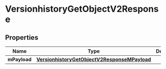 
# VersionhistoryGetObjectV2Response

## Properties
| Name | Type | Description | Notes |
| ------------ | ------------- | ------------- | ------------- |
| **mPayload** | [**VersionhistoryGetObjectV2ResponseMPayload**](VersionhistoryGetObjectV2ResponseMPayload.md) |  |  |



